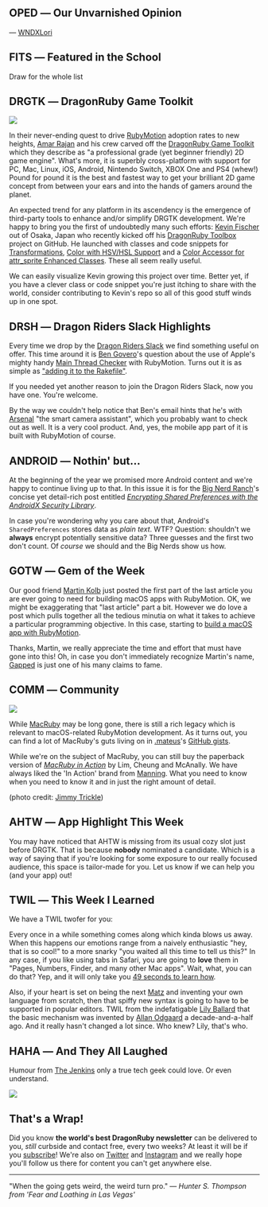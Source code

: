 <div style="display:none;font−size:0;line−height:0;max−height:0;mso−hide:all">DRD060: Socially distanced content for a socially distant audience.</div>

## OPED ― Our Unvarnished Opinion

 ― [WNDXLori](https://twitter.com/wndxlori)

## FITS ― Featured in the School

Draw for the whole list

## DRGTK ― DragonRuby Game Toolkit

![](https://dragonrubydispatch.com/assets/images/kevin-fischer-590x336.png)

In their never-ending quest to drive [RubyMotion](http://www.RubyMotion.com) adoption rates to new heights, [Amar Rajan](https://twitter.com/amirrajan) and his crew carved off the [DragonRuby Game Toolkit](https://dragonruby.itch.io/dragonruby-gtk) which they describe as "a professional grade (yet beginner friendly) 2D game engine". What's more, it is superbly cross-platform with support for PC, Mac, Linux, iOS, Android, Nintendo Switch, XBOX One and PS4 (whew!) Pound for pound it is the best and fastest way to get your brilliant 2D game concept from between your ears and into the hands of gamers around the planet.

An expected trend for any platform in its ascendency is the emergence of third-party tools to enhance and/or simplify DRGTK development. We're happy to bring you the first of undoubtedly many such efforts: [Kevin Fischer](https://twitter.com/kfischer_okarin) out of Osaka, Japan who recently kicked off his [DragonRuby Toolbox](https://github.com/kfischer-okarin/dragonruby-toolbox) project on GitHub. He launched with classes and code snippets for [Transformations](https://github.com/kfischer-okarin/dragonruby-toolbox/blob/master/app/transformations.rb), [Color with HSV/HSL Support](https://github.com/kfischer-okarin/dragonruby-toolbox/blob/master/app/colors_hsv_hsl.rb) and a [Color Accessor for attr_sprite Enhanced Classes](https://github.com/kfischer-okarin/dragonruby-toolbox/blob/master/app/color_accessor.rb). These all seem really useful.

We can easily visualize Kevin growing this project over time. Better yet, if you have a clever class or code snippet you're just itching to share with the world, consider contributing to Kevin's repo so all of this good stuff winds up in one spot.

## DRSH ― Dragon Riders Slack Highlights

Every time we drop by the [Dragon Riders Slack](https://motioneers.slack.com) we find something useful on offer. This time around it is [Ben Govero](https://github.com/ben5516)'s question about the use of Apple's mighty handy [Main Thread Checker](https://developer.apple.com/documentation/code_diagnostics/main_thread_checker) with RubyMotion. Turns out it is as simple as ["adding it to the Rakefile"](https://motioneers.slack.com/archives/C055RDLS0/p1588191610162700).

If you needed yet another reason to join the Dragon Riders Slack, now you have one. You're welcome.

By the way we couldn't help notice that Ben's email hints that he's with [Arsenal](https://witharsenal.com) "the smart camera assistant", which you probably want to check out as well. It is a very cool product. And, yes, the mobile app part of it is built with RubyMotion of course.

## ANDROID ― Nothin' but...

At the beginning of the year we promised more Android content and we're happy to continue living up to that. In this issue it is for the [Big Nerd Ranch](https://twitter.com/bignerdranch)'s concise yet detail-rich post entitled *[Encrypting Shared Preferences with the AndroidX Security Library](https://www.bignerdranch.com/blog/encrypting-shared-preferences-with-the-androidx-security-library/)*.

In case you're wondering why you care about that, Android's <code>SharedPreferences</code> stores data as _plain text_. WTF? Question: shouldn't we **always** encrypt potentially sensitive data? Three guesses and the first two don't count. Of _course_ we should and the Big Nerds show us how.

## GOTW ― Gem of the Week

Our good friend [Martin Kolb](https://twitter.com/ediathome) just posted the first part of the last article you are ever going to need for building macOS apps with RubyMotion. OK, we might be exaggerating that "last article" part a bit. However we do love a post which pulls together all the tedious minutia on what it takes to achieve a particular programming objective. In this case, starting to [build a macOS app with RubyMotion](https://vtlearn.de/site/rubymotion/2020/04/27/Building-a-macos-gui-with-Rubymotion.html).

Thanks, Martin, we really appreciate the time and effort that must have gone into this! Oh, in case you don't immediately recognize Martin's name, [Gapped](https://gapped.de) is just one of his many claims to fame.

## COMM ― Community

![](https://dragonrubydispatch.com/assets/images/macruby-590x336.png)

While [MacRuby](https://en.wikipedia.org/wiki/MacRuby) may be long gone, there is still a rich legacy which is relevant to macOS-related RubyMotion development. As it turns out, you can find a lot of MacRuby's guts living on in [.mateus](https://twitter.com/seanlilmateus)'s [GitHub gists](https://gist.github.com/seanlilmateus?direction=asc&sort=created).

While we're on the subject of MacRuby, you can still buy the paperback version of _[MacRuby in Action](https://www.amazon.ca/MacRuby-Action-Brendan-G-Lim/dp/1935182498/ref=sr_1_1?keywords=macruby+in+action&qid=1588332744&s=books&sr=1-1)_ by Lim, Cheung and McAnally. We have always liked the 'In Action' brand from [Manning](https://www.manning.com). What you need to know when you need to know it and in just the right amount of detail.

(photo credit: [Jimmy Trickle](https://www.flickr.com/photos/jimmytrickle/))

## AHTW ― App Highlight This Week

You may have noticed that AHTW is missing from its usual cozy slot just before DRGTK. That is because **nobody** nominated a candidate. Which is a way of saying that if you're looking for some exposure to our really focused audience, this space is tailor-made for you. Let us know if we can help you (and your app) out!

## TWIL ― This Week I Learned

We have a TWIL twofer for you:

Every once in a while something comes along which kinda blows us away. When this happens our emotions range from a naively enthusiastic "hey, that is so cool!" to a more snarky "you waited all this time to tell us this?" In any case, if you like using tabs in Safari, you are going to **love** them in "Pages, Numbers, Finder, and many other Mac apps". Wait, what, you can do that? Yep, and it will only take you [49 seconds to learn how](https://twitter.com/AppleSupport/status/1250167037613178890). 

Also, if your heart is set on being the next [Matz](https://en.wikipedia.org/wiki/Yukihiro_Matsumoto) and inventing your own language from scratch, then that spiffy new syntax is going to have to be supported in popular editors. TWIL from the indefatigable [Lily Ballard](https://twitter.com/lilyintech) that the basic mechanism was invented by [Allan Odgaard](https://twitter.com/sorbits) a decade-and-a-half ago. And it really hasn't changed a lot since. Who knew? Lily, that's who.

## HAHA ― And They All Laughed

Humour from [The Jenkins](https://twitter.com/thejenkinscomic) only a true tech geek could love. Or even understand.

![](https://dragonrubydispatch.com/assets/images/tab-club-590x603.png)

## That's a Wrap!

Did you know **the world's best DragonRuby newsletter** can be delivered to you, _still_ curbside and contact free, every two weeks? At least it will be if you [subscribe](https://motivated-experimenter-209.ck.page/bd51551808?ck_subscriber_id=612863934)! We're also on [Twitter](https://twitter.com/wndxschool) and [Instagram](https://instagram.com/wndxschool) and we really hope you'll follow us there for content you can't get anywhere else.

---------------------------------------

"When the going gets weird, the weird turn pro." ― _Hunter S. Thompson from 'Fear and Loathing in Las Vegas'_